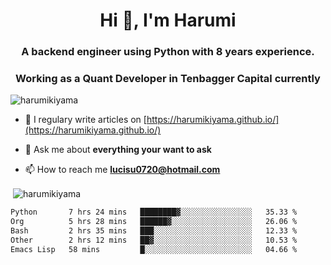 <h1 align="center">Hi 👋, I'm Harumi</h1>
<h3 align="center">A backend engineer using <b>Python</b> with 8 years experience.</h3>
<h3 align="center">Working as a Quant Developer in <b>Tenbagger Capital</b> currently</h3>

<p align="left"> <img src="https://komarev.com/ghpvc/?username=harumikiyama" alt="harumikiyama" /> </p>


- 📝 I regulary write articles on [https://harumikiyama.github.io/](https://harumikiyama.github.io/)

- 💬 Ask me about **everything your want to ask**

- 📫 How to reach me **lucisu0720@hotmail.com**

<p>&nbsp;<img align="center" src="https://github-readme-stats.vercel.app/api?username=harumikiyama&show_icons=true" alt="harumikiyama" /></p>


<!--START_SECTION:waka-->

```txt
Python       7 hrs 24 mins   ████████▓░░░░░░░░░░░░░░░░   35.33 %
Org          5 hrs 28 mins   ██████▓░░░░░░░░░░░░░░░░░░   26.06 %
Bash         2 hrs 35 mins   ███░░░░░░░░░░░░░░░░░░░░░░   12.33 %
Other        2 hrs 12 mins   ██▓░░░░░░░░░░░░░░░░░░░░░░   10.53 %
Emacs Lisp   58 mins         █░░░░░░░░░░░░░░░░░░░░░░░░   04.66 %
```

<!--END_SECTION:waka-->
